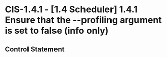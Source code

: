 # CIS-1.4.1 - \[1.4 Scheduler\] 1.4.1 Ensure that the --profiling argument is set to false  (info only)

## Control Statement
